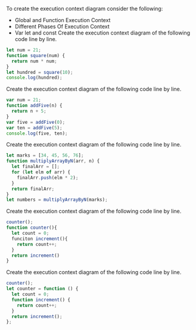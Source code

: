 To create the execution context diagram consider the following:
- Global and Function Execution Context
- Different Phases Of Execution Context
- Var let and const
Create the execution context diagram of the following code line by line.
```js
let num = 21;
function square(num) {
  return num * num;
}
let hundred = square(10);
console.log(hundred);
```
Create the execution context diagram of the following code line by line.
```js
var num = 21;
function addFive(n) {
  return n + 5;
}
var five = addFive(0);
var ten = addFive(5);
console.log(five, ten);
```
Create the execution context diagram of the following code line by line.
```js
let marks = [34, 45, 56, 76];
function multiplyArrayByN(arr, n) {
  let finalArr = [];
  for (let elm of arr) {
    finalArr.push(elm * 2);
  }
  return finalArr;
}
let numbers = multiplyArrayByN(marks);
```
Create the execution context diagram of the following code line by line.
```js
counter();
function counter(){
  let count = 0;
  funciton increment(){
    return count++;
  }
  return increment()
}
```
Create the execution
context diagram of the following code line by line.
```js
counter();
let counter = function () {
  let count = 0;
  function increment() {
    return count++;
  }
  return increment();
};
```
